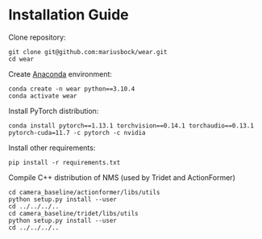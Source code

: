 # Installation Guide
Clone repository:

```
git clone git@github.com:mariusbock/wear.git
cd wear
```

Create [Anaconda](https://www.anaconda.com/products/distribution) environment:

```
conda create -n wear python==3.10.4
conda activate wear
```

Install PyTorch distribution:

```
conda install pytorch==1.13.1 torchvision==0.14.1 torchaudio==0.13.1 pytorch-cuda=11.7 -c pytorch -c nvidia
```

Install other requirements:
```
pip install -r requirements.txt
```

Compile C++ distribution of NMS (used by Tridet and ActionFormer)

```
cd camera_baseline/actionformer/libs/utils
python setup.py install --user
cd ../../../..
cd camera_baseline/tridet/libs/utils
python setup.py install --user
cd ../../../..
```